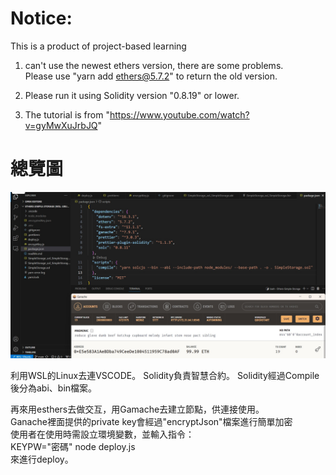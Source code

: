 # Notice:

This is a product of project-based learning

1.  can't use the newest ethers version, there are some problems.  
    Please use "yarn add ethers@5.7.2" to return the old version.

2.  Please run it using Solidity version "0.8.19" or lower.

3.  The tutorial is from "https://www.youtube.com/watch?v=gyMwXuJrbJQ"

# 總覽圖
![OverView](/PicInGithub/PIC.jpg)

利用WSL的Linux去連VSCODE。
Solidity負責智慧合約。
Solidity經過Compile後分為abi、bin檔案。

再來用esthers去做交互，用Gamache去建立節點，供連接使用。  
Ganache裡面提供的private key會經過"encryptJson"檔案進行簡單加密  
使用者在使用時需設立環境變數，並輸入指令：  
KEYPW="密碼" node deploy.js  
來進行deploy。
